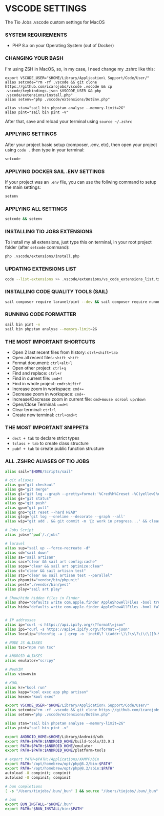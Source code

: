 # VSCODE SETTINGS
The Tio Jobs .vscode custom settings for MacOS

### SYSTEM REQUIREMENTS
 - PHP 8.x on your Operating System (out of Docker)

### CHANGING YOUR BASH
I'm using ZSH in MacOS, so, in my case, I need change my .zshrc like this:
```
export VSCODE_USER="$HOME/Library/Application\ Support/Code/User/"
alias setcode="rm -rf .vscode && git clone https://github.com/icarojobs/vscode .vscode && cp .vscode/keybindings.json $VSCODE_USER && php .vscode/extensions/install.php"
alias setenv="php .vscode/extensions/DotEnv.php"

alias stan="sail bin phpstan analyse --memory-limit=2G"
alias pint="sail bin pint -v" 
```

After that, save and reload your terminal using `source ~/.zshrc`

### APPLYING SETTINGS
After your project basic setup (composer, .env, etc), then open your project using `code .` then type in your terminal:
```bash
setcode
```

### APPLYING DOCKER SAIL .ENV SETTINGS
If your project was an `.env` file, you can use the follwing command to setup the main settings:
```bash
setenv
```

### APPLYING ALL SETTINGS
```bash
setcode && setenv
```

### INSTALLING TIO JOBS EXTENSIONS
To install my all extensions, just type this on terminal, in your root project folder (after `setcode` command):
```bash
php .vscode/extensions/install.php
```


### UPDATING EXTENSIONS LIST
```bash
code --list-extensions >> .vscode/extensions/vs_code_extensions_list.txt
```

### INSTALLING CODE QUALITY TOOLS (SAIL)
```bash
sail composer require laravel/pint --dev && sail composer require nunomaduro/larastan:^2.0 --dev
```

### RUNNING CODE FORMATTER
```bash
sail bin pint -v
sail bin phpstan analyse --memory-limit=2G
```

### THE MOST IMPORTANT SHORTCUTS
 - Open 2 last recent files from history: `ctrl+shift+tab`
 - Open all recent files: `shift shift`
 - Format document: `ctrl+alt+l`
 - Open other project: `ctrl+q`
 - Find and replace: `ctrl+r`
 - Find in current file: `cmd+f`
 - Find in whole project: `cmd+shift+f`
 - Increase zoom in workspace: `cmd+=`
 - Decrease zoom in workspace: `cmd+-`
 - Increase/Decrease zoom in current file: `cmd+mouse scrool up/down`
 - Open/Close Terminal: `cmd+t`
 - Clear terminal: `ctrl+l`
 - Create new terminal: `ctrl+cmd+t`

### THE MOST IMPORTANT SNIPPETS
 - `dect + tab` to declare strict types
 - `tclass + tab` to create class structure
 - `pubf + tab` to create public function structure


### ALL .ZSHRC ALIASES OF TIO JOBS
```bash
alias sail="$HOME/Scripts/sail"

# git aliases
alias gc="git checkout"
alias gm="git merge"
alias gl="git log --graph --pretty=format:'%Cred%h%Creset -%C(yellow)%d%Creset %s %Cgreen(%cr) %C(bold blue)<%an>%Creset' --abbrev-commit"
alias gs="git status"
alias gp="git push"
alias gpu="git pull"
alias gno="git reset --hard HEAD"
alias glog='git log --oneline --decorate --graph --all'
alias wip="git add . && git commit -m '🚧: work in progress...' && clear"

# Jobs Script
alias jobs="`pwd`/./jobs"

# laravel
alias sup="sail up --force-recreate -d"
alias sd="sail down"
alias sa="sail artisan"
alias sac="clear && sail art config:cache"
alias sopa="clear && sail art optimize:clear"
alias st="clear && sail artisan test"
alias stp="clear && sail artisan test --parallel"
alias phpunit="vendor/bin/phpunit"
alias pest="./vendor/bin/pest"
alias play="sail art play"

# Show/hide hidden files in Finder
alias show="defaults write com.apple.finder AppleShowAllFiles -bool true && killall Finder"
alias hide="defaults write com.apple.finder AppleShowAllFiles -bool false && killall Finder"


# IP addresses
alias ip="curl -s https://api.ipify.org/\?format\=json"
alias ip6="curl -s https://api64.ipify.org\?format\=json"
alias localip="ifconfig -a | grep -o 'inet6\? \(addr:\)\?\s\?\(\(\([0-9]\+\.\)\{3\}[0-9]\+\)\|[a-fA-F0-9:]\+\)' | awk '{ sub(/inet6? (addr:)? ?/, \"\"); print }'"

# NODE JS ALIASES
alias tsc="npm run tsc"

# ANDROID ALIASES
alias emulator="scrcpy"

# NeoVIM
alias vim=nvim

# KOOL
alias kr="kool run"
alias kapp="kool exec app php artisan"
alias kexec="kool exec"

export VSCODE_USER="$HOME/Library/Application\ Support/Code/User/"
alias setcode="rm -rf .vscode && git clone https://github.com/icarojobs/vscode .vscode && cp .vscode/keybindings.json $VSCODE_USER && php .vscode/extensions/install.php"
alias setenv="php .vscode/extensions/DotEnv.php"

alias stan="sail bin phpstan analyse --memory-limit=2G"
alias pint="sail bin pint -v"

export ANDROID_HOME=$HOME/Library/Android/sdk
export PATH=$PATH:$ANDROID_HOME/build-tools/33.0.1
export PATH=$PATH:$ANDROID_HOME/emulator
export PATH=$PATH:$ANDROID_HOME/platform-tools

# export PATH=$PATH:/Applications/XAMPP/bin
export PATH="/opt/homebrew/opt/php@8.2/bin:$PATH"
export PATH="/opt/homebrew/opt/php@8.2/sbin:$PATH"
autoload -U compinit; compinit
autoload -U compinit; compinit

# bun completions
[ -s "/Users/tiojobs/.bun/_bun" ] && source "/Users/tiojobs/.bun/_bun"

# bun
export BUN_INSTALL="$HOME/.bun"
export PATH="$BUN_INSTALL/bin:$PATH"
```